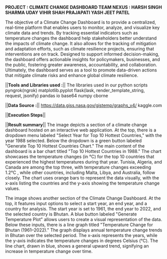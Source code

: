 **PROJECT : CLIMATE CHANGE DASHBOARD
TEAM NEXUS : HARSH SINGH
             SHARMA UDAY
             VIHIR SHAH
             PRAJAPATI YASH
             JEET PATEL**

             
The objective of a Climate Change Dashboard is to provide a centralized, real-time platform that enables users to monitor,
analyze, and visualize key climate data and trends. By tracking essential indicators such as temperature changes the dashboard help
stakeholders better understand the impacts of climate change. It also allows for the tracking of mitigation and adaptation efforts, 
such as climate resilience projects, ensuring that interventions are on track.
Designed to support informed decision-making, the dashboard offers actionable insights for policymakers, businesses, and the public,
fostering greater awareness, accountability, and collaboration. Ultimately, the dashboard serves as a tool to promote 
data-driven actions that mitigate climate risks and enhance global climate resilience. 

||**Tools and Libraries used :**||
The libraries used in our python scripts 
pyngrok(ngrok)
matplotlib.pyplot
flask(lask, render_template_string, request, jsonify)
pandas
io
base64
numpy
cborne

||**Data Source :**||
https://data.giss.nasa.gov/gistemp/graphs_v4/
kaggle.com

||**Execution Steps**||


||**Result summary**||
The image depicts a section of a climate change dashboard hosted on an interactive web application. At the top, there is a dropdown menu labeled
"Select Year for Top 10 Hottest Countries," with the year 1988 selected. Below the dropdown is a green button labeled "Generate Top 10 Hottest Countries Chart."
The main content of the dashboard is a bar chart titled "Top 10 Hottest Countries in 1988." The chart showcases the temperature changes (in °C) for the top 10
countries that experienced the highest temperatures during that year. Tunisia, Algeria, and Canada are among the top three, with temperature changes exceeding 1.2°C
, while other countries, including Malta, Libya, and Australia, follow closely. The chart uses orange bars to represent the data visually, with the x-axis listing the 
countries and the y-axis showing the temperature change values.

The image shows another section of the Climate Change Dashboard. At the top, it features input options to select a start year, an end year, and a country for analysis. 
The start year is set to 1961, the end year to 2022, and the selected country is Bhutan. A blue button labeled "Generate Temperature Plot" allows users to create a visual
representation of the data. Below these inputs, there is a line graph titled "Temperature Change for Bhutan (1961–2022)." The graph displays annual temperature change trends 
in Bhutan over the selected period. The x-axis represents the years, while the y-axis indicates the temperature changes in degrees Celsius (°C). The line chart, drawn in blue,
shows a general upward trend, signifying an increase in temperature change over time.
